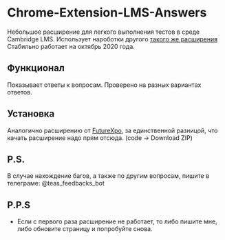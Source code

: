 # Chrome-Extension-LMS-Answers
Небольшое расширение для легкого выполнения тестов в среде Cambridge LMS.
Использует нароботки другого [такого же расширения](https://github.com/FutureXpo/Chrome-Extension-LMS-Answers)
Стабильно работает на октябрь 2020 года.
## Функционал
Показывает ответы к вопросам. Проверено на разных вариантах ответов. 
## Установка
Аналогично расширению от [FutureXpo](https://github.com/FutureXpo/Chrome-Extension-LMS-Answers#%D0%B8%D0%BD%D1%81%D1%82%D1%80%D1%83%D0%BA%D1%86%D0%B8%D1%8F-%D0%BF%D0%BE-%D1%83%D1%81%D1%82%D0%B0%D0%BD%D0%BE%D0%B2%D0%BA%D0%B5-1), за единственной разницой, что качать расширение надо прям отсюда. (code -> Download ZIP)
## P.S.
В случае нахождение багов, а также по другим вопросам, пишите в телеграме: @teas_feedbacks_bot
## P.P.S
- Если с первого раза расширение не работает, то либо пишите мне, либо обновите страницу и попробуйте снова.
